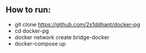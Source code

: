 ## How to run:
- git clone https://github.com/2s1ddhant/docker-pg
- cd docker-pg
- docker network create bridge-docker
- docker-compose up
